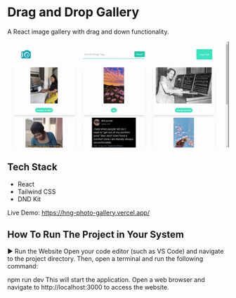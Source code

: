 # Drag and Drop Gallery
A React image gallery with drag and down functionality.

![Drag and Drop Gallery](./michellesGallery.gif)

## Tech Stack
- React
- Tailwind CSS
- DND Kit

Live Demo: https://hng-photo-gallery.vercel.app/

## How To Run The Project in Your System
▶️ Run the Website
Open your code editor (such as VS Code) and navigate to the project directory. Then, open a terminal and run the following command:

npm run dev
This will start the application. Open a web browser and navigate to http://localhost:3000 to access the website.
